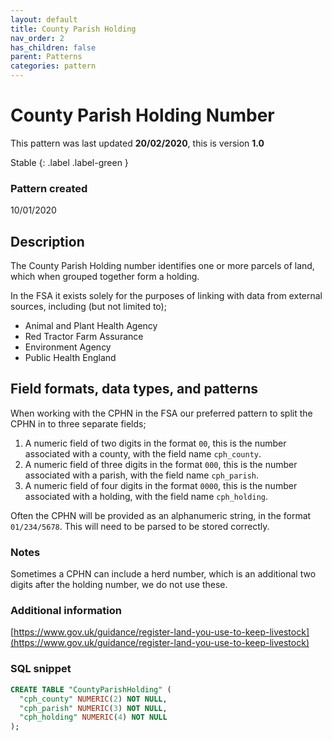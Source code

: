 ```yaml
---
layout: default
title: County Parish Holding
nav_order: 2
has_children: false
parent: Patterns
categories: pattern
---
```


# County Parish Holding Number

This pattern was last updated **20/02/2020**, this is version **1.0**

Stable
{: .label .label-green }

### Pattern created

10/01/2020

## Description
The County Parish Holding number identifies one or more parcels of land, which when grouped together form a holding.

In the FSA it exists solely for the purposes of linking with data from external sources, including (but not limited to);
-   Animal and Plant Health Agency
-   Red Tractor Farm Assurance
-   Environment Agency
-   Public Health England

## Field formats, data types, and patterns
When working with the CPHN in the FSA our preferred pattern to split the CPHN in to three separate fields;
1. A numeric field of two digits in the format `00`, this is the number associated with a county, with the field name `cph_county`.
2. A numeric field of three digits in the format `000`, this is the number associated with a parish, with the field name `cph_parish`.
3. A numeric field of four digits in the format `0000`, this is the number associated with a holding, with the field name `cph_holding`.

Often the CPHN will be provided as an alphanumeric string, in the format `01/234/5678`. This will need to be parsed to be stored correctly.

### Notes
Sometimes a CPHN can include a herd number, which is an additional two digits after the holding number, we do not use these.

### Additional information
[https://www.gov.uk/guidance/register-land-you-use-to-keep-livestock](https://www.gov.uk/guidance/register-land-you-use-to-keep-livestock)

### SQL snippet
```sql
CREATE TABLE "CountyParishHolding" (
  "cph_county" NUMERIC(2) NOT NULL,
  "cph_parish" NUMERIC(3) NOT NULL,
  "cph_holding" NUMERIC(4) NOT NULL
);
```
